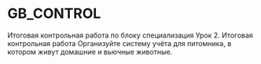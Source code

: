 # GB_CONTROL
Итоговая контрольная работа по блоку специализация Урок 2. Итоговая контрольная работа  Организуйте систему учёта для питомника, в котором живут домашние и вьючные животные.
